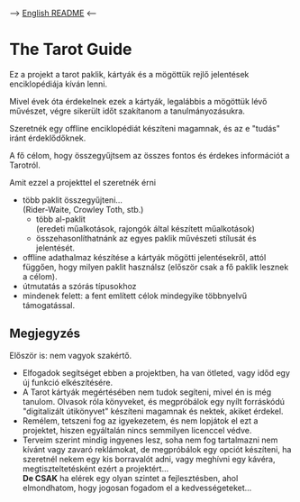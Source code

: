 --> [English README](README.md) <--
# The Tarot Guide

Ez a projekt a tarot paklik, kártyák és a mögöttük rejlő jelentések enciklopédiája kíván lenni.

Mivel évek óta érdekelnek ezek a kártyák, legalábbis a mögöttük lévő művészet, végre sikerült időt szakítanom a tanulmányozásukra.

Szeretnék egy offline enciklopédiát készíteni magamnak, és az e "tudás" iránt érdeklődőknek.

A fő célom, hogy összegyűjtsem az összes fontos és érdekes információt a Tarotról.

Amit ezzel a projekttel el szeretnék érni
- több paklit összegyűjteni...  
(Rider-Waite, Crowley Toth, stb.)
    - több al-paklit  
    (eredeti műalkotások, rajongók által készített műalkotások)
    - összehasonlíthatnánk az egyes paklik művészeti stílusát és jelentését.
- offline adathalmaz készítése a kártyák mögötti jelentésekről, attól függően, hogy milyen paklit használsz (először csak a fő paklik lesznek a célom).
- útmutatás a szórás típusokhoz
- mindenek felett: a fent említett célok mindegyike többnyelvű támogatással.

## Megjegyzés
Először is: nem vagyok szakértő.
- Elfogadok segítséget ebben a projektben, ha van ötleted, vagy időd egy új funkció elkészítésére.
- A Tarot kártyák megértésében nem tudok segíteni, mivel én is még tanulom. Olvasok róla könyveket, és megpróbálok egy nyílt forráskódú "digitalizált útikönyvet" készíteni magamnak és nektek, akiket érdekel.
- Remélem, tetszeni fog az igyekezetem, és nem lopjátok el ezt a projektet, hiszen egyáltalán nincs semmilyen licenccel védve.
- Terveim szerint mindig ingyenes lesz, soha nem fog tartalmazni nem kívánt vagy zavaró reklámokat, de megpróbálok egy opciót készíteni, ha szeretnél nekem egy kis borravalót adni, vagy meghívni egy kávéra, megtiszteltetésként ezért a projektért...  
**De CSAK** ha elérek egy olyan szintet a fejlesztésben, ahol elmondhatom, hogy jogosan fogadom el a kedvességeteket...  
